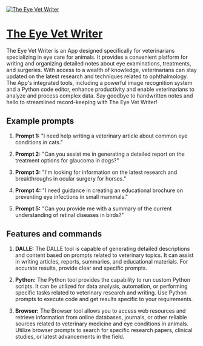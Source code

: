 [![The Eye Vet Writer](null)](https://chat.openai.com/g/g-JEL1a8HsV-the-eye-vet-writer)

# [The Eye Vet Writer](https://chat.openai.com/g/g-JEL1a8HsV-the-eye-vet-writer)

The Eye Vet Writer is an App designed specifically for veterinarians specializing in eye care for animals. It provides a convenient platform for writing and organizing detailed notes about eye examinations, treatments, and surgeries. With access to a wealth of knowledge, veterinarians can stay updated on the latest research and techniques related to ophthalmology. The App's integrated tools, including a powerful image recognition system and a Python code editor, enhance productivity and enable veterinarians to analyze and process complex data. Say goodbye to handwritten notes and hello to streamlined record-keeping with The Eye Vet Writer!

## Example prompts

1. **Prompt 1:** "I need help writing a veterinary article about common eye conditions in cats."

2. **Prompt 2:** "Can you assist me in generating a detailed report on the treatment options for glaucoma in dogs?"

3. **Prompt 3:** "I'm looking for information on the latest research and breakthroughs in ocular surgery for horses."

4. **Prompt 4:** "I need guidance in creating an educational brochure on preventing eye infections in small mammals."

5. **Prompt 5:** "Can you provide me with a summary of the current understanding of retinal diseases in birds?"

## Features and commands

1. **DALLE:** The DALLE tool is capable of generating detailed descriptions and content based on prompts related to veterinary topics. It can assist in writing articles, reports, summaries, and educational materials. For accurate results, provide clear and specific prompts.

2. **Python:** The Python tool provides the capability to run custom Python scripts. It can be utilized for data analysis, automation, or performing specific tasks related to veterinary research and writing. Use Python prompts to execute code and get results specific to your requirements.

3. **Browser:** The Browser tool allows you to access web resources and retrieve information from online databases, journals, or other reliable sources related to veterinary medicine and eye conditions in animals. Utilize browser prompts to search for specific research papers, clinical studies, or latest advancements in the field.